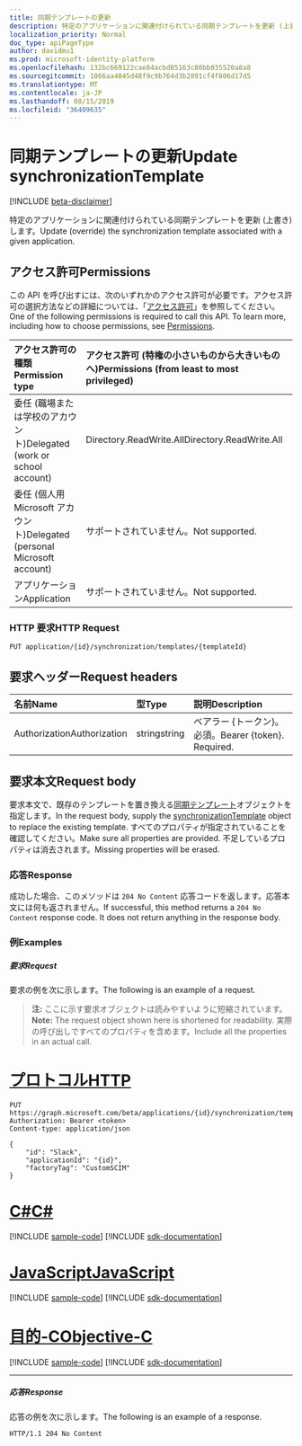 ```yaml
---
title: 同期テンプレートの更新
description: 特定のアプリケーションに関連付けられている同期テンプレートを更新 (上書き) します。
localization_priority: Normal
doc_type: apiPageType
author: davidmu1
ms.prod: microsoft-identity-platform
ms.openlocfilehash: 132bc669122cae84acbd85163c80bb035520a8a8
ms.sourcegitcommit: 1066aa4045d48f9c9b764d3b2891cf4f806d17d5
ms.translationtype: MT
ms.contentlocale: ja-JP
ms.lasthandoff: 08/15/2019
ms.locfileid: "36409635"
---
```

# <a name="update-synchronizationtemplate"></a><span data-ttu-id="77647-103">同期テンプレートの更新</span><span class="sxs-lookup"><span data-stu-id="77647-103">Update synchronizationTemplate</span></span>

[!INCLUDE [beta-disclaimer](../../includes/beta-disclaimer.md)]

<span data-ttu-id="77647-104">特定のアプリケーションに関連付けられている同期テンプレートを更新 (上書き) します。</span><span class="sxs-lookup"><span data-stu-id="77647-104">Update (override) the synchronization template associated with a given application.</span></span>

## <a name="permissions"></a><span data-ttu-id="77647-105">アクセス許可</span><span class="sxs-lookup"><span data-stu-id="77647-105">Permissions</span></span>
<span data-ttu-id="77647-p101">この API を呼び出すには、次のいずれかのアクセス許可が必要です。アクセス許可の選択方法などの詳細については、「[アクセス許可](/graph/permissions-reference)」を参照してください。</span><span class="sxs-lookup"><span data-stu-id="77647-p101">One of the following permissions is required to call this API. To learn more, including how to choose permissions, see [Permissions](/graph/permissions-reference).</span></span>

|<span data-ttu-id="77647-108">アクセス許可の種類</span><span class="sxs-lookup"><span data-stu-id="77647-108">Permission type</span></span>                        | <span data-ttu-id="77647-109">アクセス許可 (特権の小さいものから大きいものへ)</span><span class="sxs-lookup"><span data-stu-id="77647-109">Permissions (from least to most privileged)</span></span>              |
|:--------------------------------------|:---------------------------------------------------------|
|<span data-ttu-id="77647-110">委任 (職場または学校のアカウント)</span><span class="sxs-lookup"><span data-stu-id="77647-110">Delegated (work or school account)</span></span>     |<span data-ttu-id="77647-111">Directory.ReadWrite.All</span><span class="sxs-lookup"><span data-stu-id="77647-111">Directory.ReadWrite.All</span></span>  |
|<span data-ttu-id="77647-112">委任 (個人用 Microsoft アカウント)</span><span class="sxs-lookup"><span data-stu-id="77647-112">Delegated (personal Microsoft account)</span></span> |<span data-ttu-id="77647-113">サポートされていません。</span><span class="sxs-lookup"><span data-stu-id="77647-113">Not supported.</span></span>|
|<span data-ttu-id="77647-114">アプリケーション</span><span class="sxs-lookup"><span data-stu-id="77647-114">Application</span></span>                            |<span data-ttu-id="77647-115">サポートされていません。</span><span class="sxs-lookup"><span data-stu-id="77647-115">Not supported.</span></span>| 

### <a name="http-request"></a><span data-ttu-id="77647-116">HTTP 要求</span><span class="sxs-lookup"><span data-stu-id="77647-116">HTTP Request</span></span>
<!-- { "blockType": "ignored" } -->
```http
PUT application/{id}/synchronization/templates/{templateId}
```

## <a name="request-headers"></a><span data-ttu-id="77647-117">要求ヘッダー</span><span class="sxs-lookup"><span data-stu-id="77647-117">Request headers</span></span>

| <span data-ttu-id="77647-118">名前</span><span class="sxs-lookup"><span data-stu-id="77647-118">Name</span></span>           | <span data-ttu-id="77647-119">型</span><span class="sxs-lookup"><span data-stu-id="77647-119">Type</span></span>    | <span data-ttu-id="77647-120">説明</span><span class="sxs-lookup"><span data-stu-id="77647-120">Description</span></span>|
|:---------------|:--------|:-----------|
| <span data-ttu-id="77647-121">Authorization</span><span class="sxs-lookup"><span data-stu-id="77647-121">Authorization</span></span>  | <span data-ttu-id="77647-122">string</span><span class="sxs-lookup"><span data-stu-id="77647-122">string</span></span>  | <span data-ttu-id="77647-p102">ベアラー {トークン}。必須。</span><span class="sxs-lookup"><span data-stu-id="77647-p102">Bearer {token}. Required.</span></span> |

## <a name="request-body"></a><span data-ttu-id="77647-125">要求本文</span><span class="sxs-lookup"><span data-stu-id="77647-125">Request body</span></span>

<span data-ttu-id="77647-126">要求本文で、既存のテンプレートを置き換える[同期テンプレート](../resources/synchronization-synchronizationtemplate.md)オブジェクトを指定します。</span><span class="sxs-lookup"><span data-stu-id="77647-126">In the request body, supply the [synchronizationTemplate](../resources/synchronization-synchronizationtemplate.md) object to replace the existing template.</span></span> <span data-ttu-id="77647-127">すべてのプロパティが指定されていることを確認してください。</span><span class="sxs-lookup"><span data-stu-id="77647-127">Make sure all properties are provided.</span></span> <span data-ttu-id="77647-128">不足しているプロパティは消去されます。</span><span class="sxs-lookup"><span data-stu-id="77647-128">Missing properties will be erased.</span></span>

### <a name="response"></a><span data-ttu-id="77647-129">応答</span><span class="sxs-lookup"><span data-stu-id="77647-129">Response</span></span>

<span data-ttu-id="77647-p104">成功した場合、このメソッドは `204 No Content` 応答コードを返します。応答本文には何も返されません。</span><span class="sxs-lookup"><span data-stu-id="77647-p104">If successful, this method returns a `204 No Content` response code. It does not return anything in the response body.</span></span>

### <a name="examples"></a><span data-ttu-id="77647-132">例</span><span class="sxs-lookup"><span data-stu-id="77647-132">Examples</span></span>

##### <a name="request"></a><span data-ttu-id="77647-133">要求</span><span class="sxs-lookup"><span data-stu-id="77647-133">Request</span></span>
<span data-ttu-id="77647-134">要求の例を次に示します。</span><span class="sxs-lookup"><span data-stu-id="77647-134">The following is an example of a request.</span></span> 

><span data-ttu-id="77647-135">**注:** ここに示す要求オブジェクトは読みやすいように短縮されています。</span><span class="sxs-lookup"><span data-stu-id="77647-135">**Note:** The request object shown here is shortened for readability.</span></span> <span data-ttu-id="77647-136">実際の呼び出しですべてのプロパティを含めます。</span><span class="sxs-lookup"><span data-stu-id="77647-136">Include all the properties in an actual call.</span></span>

# <a name="httptabhttp"></a>[<span data-ttu-id="77647-137">プロトコル</span><span class="sxs-lookup"><span data-stu-id="77647-137">HTTP</span></span>](#tab/http)
<!-- {
  "blockType": "request",
  "name": "update_synchronizationtemplate"
}-->
```http
PUT https://graph.microsoft.com/beta/applications/{id}/synchronization/templates/{templateId}
Authorization: Bearer <token>
Content-type: application/json

{
    "id": "Slack",
    "applicationId": "{id}",
    "factoryTag": "CustomSCIM"
}
```
# <a name="ctabcsharp"></a>[<span data-ttu-id="77647-138">C#</span><span class="sxs-lookup"><span data-stu-id="77647-138">C#</span></span>](#tab/csharp)
[!INCLUDE [sample-code](../includes/snippets/csharp/update-synchronizationtemplate-csharp-snippets.md)]
[!INCLUDE [sdk-documentation](../includes/snippets/snippets-sdk-documentation-link.md)]

# <a name="javascripttabjavascript"></a>[<span data-ttu-id="77647-139">JavaScript</span><span class="sxs-lookup"><span data-stu-id="77647-139">JavaScript</span></span>](#tab/javascript)
[!INCLUDE [sample-code](../includes/snippets/javascript/update-synchronizationtemplate-javascript-snippets.md)]
[!INCLUDE [sdk-documentation](../includes/snippets/snippets-sdk-documentation-link.md)]

# <a name="objective-ctabobjc"></a>[<span data-ttu-id="77647-140">目的-C</span><span class="sxs-lookup"><span data-stu-id="77647-140">Objective-C</span></span>](#tab/objc)
[!INCLUDE [sample-code](../includes/snippets/objc/update-synchronizationtemplate-objc-snippets.md)]
[!INCLUDE [sdk-documentation](../includes/snippets/snippets-sdk-documentation-link.md)]

---


##### <a name="response"></a><span data-ttu-id="77647-141">応答</span><span class="sxs-lookup"><span data-stu-id="77647-141">Response</span></span>
<span data-ttu-id="77647-142">応答の例を次に示します。</span><span class="sxs-lookup"><span data-stu-id="77647-142">The following is an example of a response.</span></span>
<!-- {
  "blockType": "response",
  "truncated": true,
  "@odata.type": "microsoft.graph.synchronizationTemplate"
} -->
```http
HTTP/1.1 204 No Content
```

<!-- uuid: 8fcb5dbc-d5aa-4681-8e31-b001d5168d79
2015-10-25 14:57:30 UTC -->
<!--
{
  "type": "#page.annotation",
  "description": "Update synchronizationtemplate",
  "keywords": "",
  "section": "documentation",
  "tocPath": "",
  "suppressions": [
  ]
}
-->
